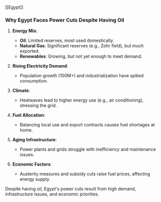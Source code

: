 [[Egypt]]
### Why Egypt Faces Power Cuts Despite Having Oil

1. **Energy Mix**:
   - **Oil**: Limited reserves, most used domestically.
   - **Natural Gas**: Significant reserves (e.g., Zohr field), but much exported.
   - **Renewables**: Growing, but not yet enough to meet demand.

2. **Rising Electricity Demand**:
   - Population growth (100M+) and industrialization have spiked consumption.

3. **Climate**:
   - Heatwaves lead to higher energy use (e.g., air conditioning), stressing the grid.

4. **Fuel Allocation**:
   - Balancing local use and export contracts causes fuel shortages at home.

5. **Aging Infrastructure**:
   - Power plants and grids struggle with inefficiency and maintenance issues.

6. **Economic Factors**:
   - Austerity measures and subsidy cuts raise fuel prices, affecting energy supply.

Despite having oil, Egypt's power cuts result from high demand, infrastructure issues, and economic priorities.